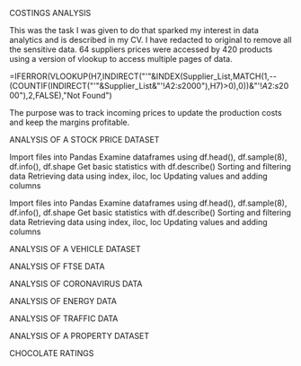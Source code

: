 COSTINGS ANALYSIS    

This was the task I was given to do that sparked my interest in data analytics and is described in my CV.
I have redacted to original to remove all the sensitive data.
64 suppliers prices were accessed by 420 products using a version of vlookup to access multiple pages of data.

=IFERROR(VLOOKUP(H7,INDIRECT("'"&INDEX(Supplier_List,MATCH(1,--(COUNTIF(INDIRECT("'"&Supplier_List&"'!$A$2:$s$2000"),H7)>0),0))&"'!$A$2:$s$2000"),2,FALSE),"Not Found")

The purpose was to track incoming prices to update the production costs and keep the margins profitable. 

ANALYSIS OF A STOCK PRICE DATASET

Import files into Pandas
Examine dataframes using df.head(), df.sample(8), df.info(), df.shape
Get basic statistics with df.describe()
Sorting and filtering data
Retrieving data using index, iloc, loc
Updating values and adding columns

Import files into Pandas
Examine dataframes using df.head(), df.sample(8), df.info(), df.shape
Get basic statistics with df.describe()
Sorting and filtering data
Retrieving data using index, iloc, loc
Updating values and adding columns

ANALYSIS OF A VEHICLE DATASET



ANALYSIS OF FTSE DATA

ANALYSIS OF CORONAVIRUS DATA

ANALYSIS OF ENERGY DATA

ANALYSIS OF TRAFFIC DATA

ANALYSIS OF A PROPERTY DATASET

CHOCOLATE RATINGS
